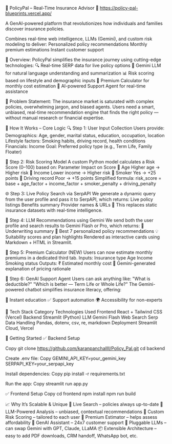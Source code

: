 🧠 PolicyPal – Real-Time Insurance Advisor
🔗 https://policy-pal-blueprints.vercel.app/

A GenAI-powered platform that revolutionizes how individuals and families discover insurance policies.

Combines real-time web intelligence, LLMs (Gemini), and custom risk modeling to deliver:
Personalized policy recommendations
Monthly premium estimations
Instant customer support

🌟 Overview:
PolicyPal simplifies the insurance journey using cutting-edge technologies:
🔍 Real-time SERP data for live policy options
🤖 Gemini LLM for natural language understanding and summarization
📊 Risk scoring based on lifestyle and demographic inputs
💸 Premium Calculator for monthly cost estimation
💬 AI-powered Support Agent for real-time assistance

🎯 Problem Statement:
The insurance market is saturated with complex policies, overwhelming jargon, and biased agents. Users need a smart, unbiased, real-time recommendation engine that finds the right policy — without manual research or financial expertise.

🔁 How It Works – Core Logic
🔍 Step 1: User Input Collection
Users provide:
Demographics: Age, gender, marital status, education, occupation, location
Lifestyle factors: Smoking habits, driving record, health conditions
Financials: Income
Goal: Preferred policy type (e.g., Term Life, Family Floater)

🧮 Step 2: Risk Scoring Model
A custom Python model calculates a Risk Score (0–100) based on:
Parameter	Impact on Score
🔢 Age	Higher age → Higher risk
💸 Income	Lower income → Higher risk
🚬 Smoker	Yes → +25 points
🚗 Driving record	Poor → +15 points
Simplified formula:
risk_score = base + age_factor + income_factor + smoker_penalty + driving_penalty

🌐 Step 3: Live Policy Search via SerpAPI
We generate a dynamic query from the user profile and pass it to SerpAPI, which returns:
Live policy listings
Benefits summary
Provider names & URLs
🔄 This replaces static insurance datasets with real-time intelligence.

🤖 Step 4: LLM Recommendations using Gemini
We send both the user profile and search results to Gemini Flash or Pro, which returns:
🧾 Underwriting summary
🥇 Best 7 personalized policy recommendations
💡 Suitability scores and plan highlights
Rendered as interactive cards using Markdown + HTML in Streamlit.

💸 Step 5: Premium Calculator (NEW)
Users can now estimate monthly premiums in a dedicated third tab.
Inputs:
Insurance type
Age
Income
Smoking status
Outputs:
₹ Estimated monthly cost
📘 Gemini-generated explanation of pricing rationale

💬 Step 6: GenAI Support Agent
Users can ask anything like:
"What is deductible?"
"Which is better — Term Life or Whole Life?"
The Gemini-powered chatbot simplifies insurance literacy, offering:

🧠 Instant education
✅ Support automation
🌍 Accessibility for non-experts

🔐 Tech Stack
Category	Technologies Used
Frontend	React + Tailwind CSS (Vercel)
Backend	Streamlit (Python)
LLM	Gemini Flash 
Web Search	Serp
Data Handling	Pandas, dotenv, csv, re, markdown
Deployment	Streamlit Cloud, Vercel

🚀 Getting Started
✅ Backend Setup

Copy
git clone https://github.com/karanpanchallll/Policy_Pal.git
cd backend

Create .env file:
Copy
GEMINI_API_KEY=your_gemini_key
SERPAPI_KEY=your_serpapi_key

Install dependencies:
Copy
pip install -r requirements.txt

Run the app:
Copy
streamlit run app.py

✅ Frontend Setup
Copy
cd frontend
npm install
npm run build

📈 Why It’s Scalable & Unique
🔁 Live Search – policies always up-to-date
🤖 LLM-Powered Analysis – unbiased, contextual recommendations
🧮 Custom Risk Scoring – tailored to each user
💸 Premium Estimator – helps assess affordability
💬 GenAI Assistant – 24x7 customer support
🔄 Pluggable LLMs – can swap Gemini with GPT, Claude, LLaMA
📦 Extensible Architecture – easy to add PDF downloads, CRM handoff, WhatsApp bot, etc.
